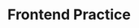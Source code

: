 ---
title: 'Frontend Practice'
description: 'Take your frontend skills to the next level by recreating real websites from real companies.'
link: 'https://www.frontendpractice.com/'
imageURL: 'https://res.cloudinary.com/dc6mrv5cb/image/upload/v1697652785/personal-resources/challenges/www.frontendpractice.com__1_dv96ws.png'
---